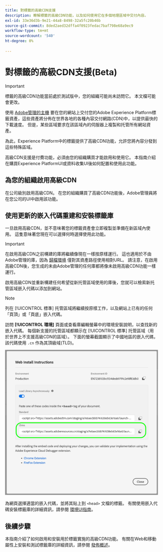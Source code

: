 ```yaml
---
title: 對標籤的高級CDN支援
description: 瞭解標籤的高級CDN功能，以及如何使用它在多個地理區域中交付內容。
exl-id: 33e36d3b-9e21-44a8-8498-32a5fc20b46b
source-git-commit: 8ded2aed32dffa4f0923fedac7baf798e68a9ec9
workflow-type: tm+mt
source-wordcount: '540'
ht-degree: 0%

---
```


# 對標籤的高級CDN支援(Beta)

>[!IMPORTANT]
>
>標籤的高級CDN功能當前處於測試版中，您的組織可能尚未訪問它。 本文檔可能會更改。

使用 [Adobe管理的主機](./hosts/managed-by-adobe-host.md) 要在您的網站上交付您的Adobe Experience Platform標籤資產，這些資產將分佈在世界各地的各種內容交付網路(CDN)中，以提供最快的下載速度。 但是，某些區域要求在該區域內的伺服器上複製和托管所有網站資產。

為此，Experience Platform中的標籤提供了高級CDN功能，允許您將內容分發到這些特殊區域。

高級CDN支援是付費功能，必須由您的組織購買才能啟用和使用它。 本指南介紹在購買Experience PlatformUI或資料收集UI後如何配置和使用此功能。

## 為您的組織啟用高級CDN

在公司級別啟用高級CDN。 在您的組織購買了高級CDN功能後，Adobe管理員將在您公司的UI中啟用該功能。

## 使用更新的嵌入代碼重建和安裝標籤庫

一旦啟用高級CDN，並不意味著您的標籤資產會立即複製並準備在新區域內使用。 這隻意味著您現在可以選擇何時選擇使用此功能。

>[!IMPORTANT]
>
>在啟用高級CDN之前構建的庫將繼續像現在一樣按原樣運行。 這也適用於不由Adobe管理的庫，因為 [歸檔環境](./environments.md#archive) 僅對其資產路徑使用相對URL。 請注意，在啟用高級CDN後，您生成的未由Adobe管理的任何庫都將像未啟用高級CDN功能一樣運行。

啟用高級CDN並重新構建任何希望從新托管區域使用的庫後，您就可以檢索新托管區域嵌入代碼以添加到網站。

>[!NOTE]
>
>列在 [!UICONTROL 標準] 托管區域將繼續按原樣工作，以及網站上已有的任何「頁頂」或「頁底」嵌入代碼。

訪問 **[!UICONTROL 環境]** 頁面或查看庫編輯螢幕中的環境安裝說明，以查找新的嵌入代碼。 每個新支援的托管區域都顯示在 [!UICONTROL 標準] 托管區域（用於世界上不支援高級CDN的區域）。 下面的螢幕截圖顯示了中國地區的嵌入代碼，該代碼使用 `.cn` 作為其頂級域(TLD)。

![中國地區嵌入代碼](../../images/ui/publishing/premium-cdn/embed-codes.png)

為網頁選擇適當的嵌入代碼，並將其貼上到 `<head>` 文檔的標籤。 有關使用嵌入代碼安裝標籤庫的詳細資訊，請參閱 [環境UI指南](./environments.md#installation)。

## 後續步驟

本指南介紹了如何啟用和安裝用於標籤實施的高級CDN功能。 有關在Web和移動屬性上安裝和測試標籤庫的詳細資訊，請參閱 [發佈概述](./overview.md)。
